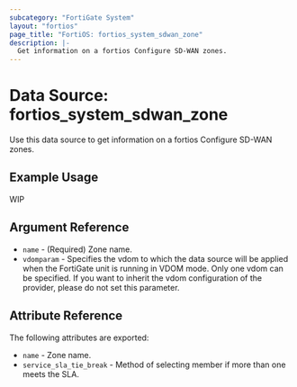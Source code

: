 ```yaml
---
subcategory: "FortiGate System"
layout: "fortios"
page_title: "FortiOS: fortios_system_sdwan_zone"
description: |-
  Get information on a fortios Configure SD-WAN zones.
---
```


# Data Source: fortios_system_sdwan_zone
Use this data source to get information on a fortios Configure SD-WAN zones.

## Example Usage

WIP

## Argument Reference

* `name` - (Required) Zone name.
* `vdomparam` - Specifies the vdom to which the data source will be applied when the FortiGate unit is running in VDOM mode. Only one vdom can be specified. If you want to inherit the vdom configuration of the provider, please do not set this parameter.

## Attribute Reference

The following attributes are exported:

* `name` - Zone name.
* `service_sla_tie_break` - Method of selecting member if more than one meets the SLA.
